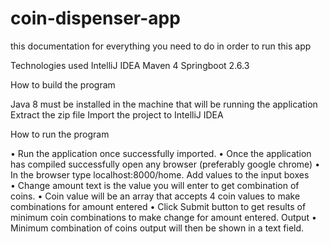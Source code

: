 # coin-dispenser-app

this documentation for everything you need to do in order to run this app

Technologies used
IntelliJ IDEA 
Maven 4
Springboot 2.6.3

How to build the program

Java 8 must be installed in the machine that will be running the application
Extract the zip file
Import the project to IntelliJ IDEA 

How to run the program

•	Run the application once successfully imported.
•	Once the application has compiled successfully open any browser (preferably google chrome)
•	In the browser type localhost:8000/home.
Add values to the input boxes  
•	Change amount text is the value you will enter to get combination of coins.
•	Coin value will be an array that accepts 4 coin values to make combinations for amount entered
•	Click Submit button to get results of minimum coin combinations to make change for amount entered.
Output
•	Minimum combination of coins output will then be shown in a text field.


